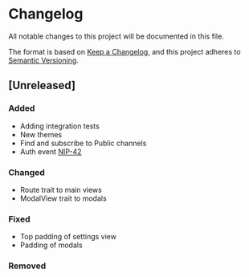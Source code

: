 # Changelog

All notable changes to this project will be documented in this file.

The format is based on [Keep a Changelog](https://keepachangelog.com/en/1.1.0/),
and this project adheres to [Semantic Versioning](https://semver.org/spec/v2.0.0.html).

## [Unreleased]

### Added
- Adding integration tests
- New themes
- Find and subscribe to Public channels
- Auth event [NIP-42](https://github.com/nostr-protocol/nips/blob/master/42.md)

### Changed
- Route trait to main views
- ModalView trait to modals

### Fixed
- Top padding of settings view
- Padding of modals

### Removed
